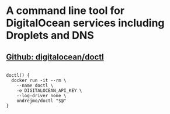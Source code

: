 # A command line tool for DigitalOcean services including Droplets and DNS
## [Github: digitalocean/doctl](https://www.github.com/digitalocean/doctl)
<pre>
<code>
doctl() {  
  docker run -it --rm \  
    --name doctl \  
    -e DIGITALOCEAN_API_KEY \  
    --log-driver none \  
    ondrejmo/doctl "$@"  
}  
</code>
</pre>
